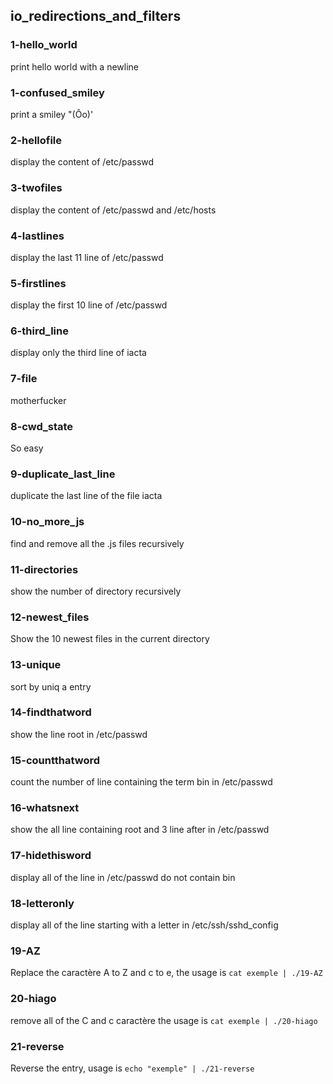 ## io_redirections_and_filters

### 1-hello_world
print hello world with a newline

### 1-confused_smiley
print a smiley "(Ôo)'

### 2-hellofile
display the content of /etc/passwd

### 3-twofiles
display the content of /etc/passwd and /etc/hosts

### 4-lastlines
display the last 11 line of /etc/passwd

### 5-firstlines
display the first 10 line of /etc/passwd

### 6-third_line
display only the third line of iacta

### 7-file
motherfucker

### 8-cwd_state 
So easy 

### 9-duplicate_last_line 
duplicate the last line of the file iacta

### 10-no_more_js
find and remove all the .js files recursively

### 11-directories
show the number of directory recursively

### 12-newest_files
Show the 10 newest files in the current directory

### 13-unique
sort by uniq a entry

### 14-findthatword
show the line root in /etc/passwd

### 15-countthatword
count the number of line containing the term bin in /etc/passwd

### 16-whatsnext
show the all line containing root and 3 line after in /etc/passwd

### 17-hidethisword
display all of the line in /etc/passwd do not contain bin

### 18-letteronly
display all of the line starting with a letter in /etc/ssh/sshd_config

### 19-AZ
Replace the caractère A to Z and c to e, the usage is `cat exemple | ./19-AZ`

### 20-hiago
remove all of the C and c caractère the usage is `cat exemple | ./20-hiago`

### 21-reverse 
Reverse the entry, usage is `echo "exemple" | ./21-reverse`
